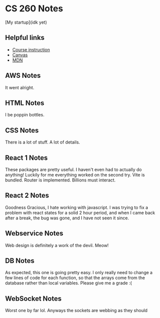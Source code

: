 # CS 260 Notes

[My startup](idk yet)

## Helpful links

- [Course instruction](https://github.com/webprogramming260)
- [Canvas](https://byu.instructure.com)
- [MDN](https://developer.mozilla.org)

## AWS Notes

It went alright.

## HTML Notes

I be poppin bottles.

## CSS Notes

There is a lot of stuff. A lot of details.

## React 1 Notes

These packages are pretty useful. I haven't even had to actually do anything! Luckily for me everything worked on the second try. Vite is bundled. Router is implemented. Billions must interact.

## React 2 Notes

Goodness Gracious, I hate working with javascript. I was trying to fix a problem with react states for a solid 2 hour period, and when I came back after a break, the bug was gone, and I have not seen it since.

## Webservice Notes

Web design is definitely a work of the devil. Meow!

## DB Notes

As expected, this one is going pretty easy. I only really need to change a few lines of code for each function, so that the arrays come from the database rather than local variables. Please give me a grade :(

## WebSocket Notes

Worst one by far lol. Anyways the sockets are webbing as they should